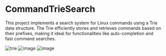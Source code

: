# CommandTrieSearch
This project implements a search system for Linux commands using a Trie data structure. The Trie efficiently stores and retrieves commands based on their prefixes, making it ideal for functionalities like auto-completion and fast command searches.

![trie](https://github.com/user-attachments/assets/290da831-0bda-4503-9877-c92250ecb0f3)
![image](https://github.com/user-attachments/assets/0ea16e96-0717-4deb-8065-cae66b8649ca)
![image](https://github.com/user-attachments/assets/eb0605eb-ed48-483a-b3ce-927af1985ba3)
